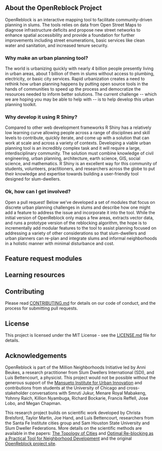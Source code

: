 ## About the OpenReblock Project

OpenReblock is an interactive mapping tool to facilitate community-driven planning in slums. The tools relies on data from Open Street Maps to diagnose infrastructure deficits and propose new street networks to enhance spatial accessibility and provide a foundation for further improvements including street enumerations, basic services like clean water and sanitation, and increased tenure security.

### Why make an urban planning tool? 
The world is urbanizing quickly with nearly 4 billion people presently living in urban areas, about 1 billion of them in slums without access to plumbing, electricity, or basic city services. Rapid urbanization creates a need to rethink how urban planning happens by putting open source tools in the hands of communities to speed up the process and democratize the resources needed to inform better solutions. The current challenge -- which we are hoping you may be able to help with -- is to help develop this urban planning toolkit.

### Why develop it using R Shiny? 
Compared to other web development frameworks R Shiny has a relatively low learning curve allowing people across a range of disciplines and skill levels to contribute, quickly iterate, and come up with a solution that can work at scale and across a variety of contexts. Developing a viable urban planning tool is an incredibly complex task and it will require a large, interdisciplinary community. The solution must combine knowledge of civil engineering, urban planning, architecture, earth science, GIS, social science, and mathematics. R Shiny is an excellent way for this community of students, volunteers, practitioners, and researchers across the globe to put their knowledge and expertise towards building a user-friendly tool designed for slum-dwellers.

### Ok, how can I get involved? 
Open a pull request! Below we’ve developed a set of modules that focus on discrete urban planning challenges in slums and describe how one might add a feature to address the issue and incorporate it into the tool. While the initial version of OpenReblock only maps a few areas, extracts vector data, and runs a prototype version of the reblocking algorithm, the hope is to incrementally add modular features to the tool to assist planning focused on addressing a variety of other considerations so that slum-dwellers and urban planners can re-plan and integrate slums and informal neighborhoods in a holistic manner with minimal disturbance and cost. 

## Feature request modules


## Learning resources


## Contributing

Please read [CONTRIBUTING.md](.) for details on our code of conduct, and the process for submitting pull requests.

## License

This project is licensed under the MIT License - see the [LICENSE.md](.) file for details.

## Acknowledgements

OpenReblock is part of the Million Neighborhoods Initiative led by Anni Beukes, a research practitioner from Slum Dwellers International (SDI), and Luís Bettencourt, a physicist. This project would not be possible without the generous support of the [Mansueto Institute for Urban Innovation](https://miurban.uchicago.edu/ourapproach/) and contributions from students at the University of Chicago and cross-stakeholder conversations with 
Smruti Jukur, Menare Royal Mabakeng, Yohnny Raich, Killion Nyambuga, Richard Bockarie, Francis Reffell, Jose Lobo, and Megan Chapman. 

This research project builds on scientific work developed by Christa Brelsford, Taylor Martin, Joe Hand, and Luís Bettencourt, researchers from the Santa Fe Institute cities group and Sam Houston State University and Slum Dweller Federations. More details on the scientific methods are available in the papers: [The Topology of Cities](https://advances.sciencemag.org/content/4/8/eaar4644/tab-pdf) and [Optimal Re-blocking as a Practical Tool for Neighborhood Development](https://journals.sagepub.com/doi/abs/10.1177/2399808317712715) and the original [OpenReblock project site](https://openreblock.org/).
